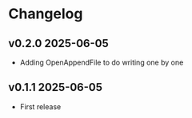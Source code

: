 # Changelog

## v0.2.0 2025-06-05

- Adding OpenAppendFile to do writing one by one

## v0.1.1 2025-06-05

- First release


